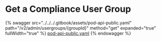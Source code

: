# Get a Compliance User Group

{% swagger src="../../../.gitbook/assets/pod-api-public.yaml" path="/v2/admin/usergroups/{groupId}" method="get" expanded="true" fullWidth="true" %}
[pod-api-public.yaml](../../../.gitbook/assets/pod-api-public.yaml)
{% endswagger %}
